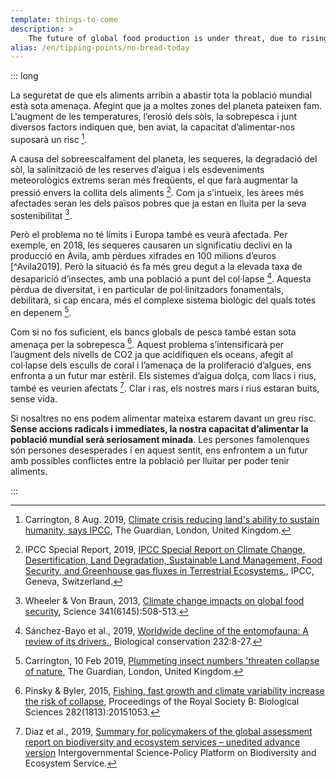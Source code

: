 ```yaml
---
template: things-to-come
description: >
    The future of global food production is under threat, due to rising temperature, droughts, soil erosion, overfishing and other factors. Our capacity to feed the world’s population will be at risk. In 2018 droughts have caused a significant decline in food production in Brandenburg, with further losses expected this year.
alias: /en/tipping-points/no-bread-today
---
```


::: long


La seguretat de que els aliments arribin a abastir tota la població mundial està sota amenaça. Afegint que ja a moltes zones del planeta pateixen fam. L'augment de les temperatures, l’erosió dels sòls, la sobrepesca i junt diversos factors indiquen que, ben aviat, la capacitat d’alimentar-nos suposarà un risc [^Carrington2019].

A causa del sobreescalfament del planeta, les sequeres, la degradació del sòl, la salinització de les reserves d’aigua i els esdeveniments meteorològics extrems seran més freqüents, el que farà augmentar la pressió envers la collita dels aliments [^IPCCsrfood]. Com ja s'intueix, les àrees més afectades seran les dels països pobres que ja estan en lluita per la seva sostenibilitat [^Wheeler2013]. 

Però el problema no té límits i Europa també es veurà afectada. Per exemple, en 2018, les sequeres causaren un significatiu declivi en la producció en Àvila, amb pèrdues xifrades en 100 milions d’euros [^Avila2019]. Però la situació és fa més greu degut a la elevada taxa de desaparició d’insectes, amb una població a punt del col·lapse [^Sanchez2019]. Aquesta pèrdua de diversitat, i en particular de pol·linitzadors fonamentals, debilitarà, si cap encara, més el complexe sistema biològic del quals totes en depenem [^Carrington2019a].

Com si no fos suficient, els bancs globals de pesca també estan sota amenaça per la sobrepesca [^Pinsky2015]. Aquest problema s’intensificarà per l’augment dels nivells de CO2 ja que acidifiquen els oceans, afegit al col·lapse dels esculls de coral i l’amenaça de la proliferació d’algues, ens enfronta a un futur mar estèril. Els sistemes d’aigua dolça, com llacs i rius, també es veurien afectats [^Diaz2019]. Clar i ras, els nostres mars i rius estaran buits, sense vida. 

Si nosaltres no ens podem alimentar mateixa estarem davant un greu risc. **Sense accions radicals i immediates, la nostra capacitat d’alimentar la població mundial serà seriosament minada**. Les persones famolenques són persones desesperades i en aquest sentit, ens enfrontem a un futur amb possibles conflictes entre la població per lluitar per poder tenir aliments.

<!-- ## References -->

[^Carrington2019]: Carrington, 8 Aug. 2019, [Climate crisis reducing land's ability to sustain humanity, says IPCC](https://www.theguardian.com/environment/2019/aug/08/climate-crisis-reducing-lands-ability-to-sustain-humanity-says-ipcc), The Guardian, London, United Kingdom.

[^IPCCsrfood]: IPCC Special Report, 2019, [IPCC Special Report on Climate Change, Desertification, Land Degradation, Sustainable Land Management, Food Security, and Greenhouse gas fluxes in Terrestrial Ecosystems.](https://www.ipcc.ch/site/assets/uploads/2019/08/3.-Summary-of-Headline-Statements.pdf), IPCC, Geneva, Switzerland.

[^Wheeler2013]: Wheeler & Von Braun, 2013, [Climate change impacts on global food security](http://denning.atmos.colostate.edu/readings/Impacts/FoodSecurity.Science-2013-Wheeler-508-13.pdf), Science 341(6145):508-513.

[^Deter2019]: Deter, 23 Jul 2019, [Brandenburg: Erntemengen bei Getreide variieren regional zum Teil erheblich](https://www.topagrar.com/acker/news/brandenburg-erntemengen-bei-getreide-variieren-regional-zum-teil-erheblich-11612147.html), top agrar, Münster, Germany.

[^Sanchez2019]: Sánchez-Bayo et al., 2019, [Worldwide decline of the entomofauna: A review of its drivers.](https://doi.org/10.1016/j.biocon.2019.01.020), Biological conservation 232:8-27.

[^Carrington2019a]: Carrington, 10 Feb 2019, [Plummeting insect numbers 'threaten collapse of nature](https://www.theguardian.com/environment/2019/feb/10/plummeting-insect-numbers-threaten-collapse-of-nature), The Guardian, London, United Kingdom.

[^Pinsky2015]: Pinsky & Byler, 2015, [Fishing, fast growth and climate variability increase the risk of collapse](https://royalsocietypublishing.org/doi/full/10.1098/rspb.2015.1053), Proceedings of the Royal Society B: Biological Sciences 282(1813):20151053.

[^Diaz2019]: Diaz et al., 2019, [Summary for policymakers of the global assessment report on biodiversity and ecosystem services – unedited advance version](https://ec.europa.eu/jrc/sites/jrcsh/files/summary_for_policymakers_ipbes_global_assessment.pdf) Intergovernmental Science-Policy Platform on Biodiversity and Ecosystem Service.

:::
